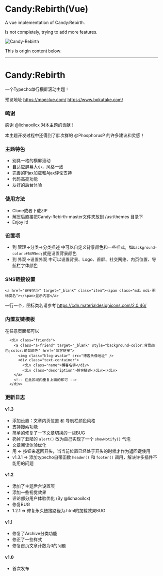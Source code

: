 ﻿# Candy:Rebirth(Vue)

A vue implementation of Candy:Rebirth.

Is not completely, trying to add more features.

![Candy-Rebirth](https://github.com/2544632b/Candy-Rebirth-Vue/blob/main/screenshot.png, "Candy-Rebirth")

This is origin content below:

---------------------------------------------------------------------------------------------------------------------------------

# Candy:Rebirth

一个Typecho单行横屏滚动主题！

预览地址 https://moeclue.com/ https://www.bokutake.com/ 


### 鸣谢

感谢 @lichaoxilcx 对本主题的贡献！

本主题开发过程中还得到了胖次群的 @PhosphorusP 的许多建议和灵感！

### 主题特色
- 别具一格的横屏滚动
- 自适应屏幕大小，风格一致
- 完善的Pjax加载和Ajax评论支持
- 代码高亮功能
- 友好的后台体验

### 使用方法
- Clone或者下载ZIP
- 解压后直接把Candy-Rebirth-master文件夹放到 /usr/themes 目录下
- Enjoy it!

### 设置项
- 到 管理->分类->分类描述 中可以自定义背景颜色和一些样式，如`background-color:#6495ed;`就是设置背景颜色
- 到 外观->设置外观 中可以设置背景、Logo、首屏、社交网络、内页位置、导航栏字体颜色

### SNS链接设置

	<a href="链接地址" target="_blank" class="item"><span class="mdi mdi-图标类名"></span>显示内容</a>

一行一个，图标类名请参考 https://cdn.materialdesignicons.com/2.0.46/

### 内置友链模板

在任意页面都可以
	
      <div class="friends">
        <a class="a-friend" target="_blank" style="background-color:背景颜色;color:前景颜色" href="博客链接">
          <img class="blog-avatar" src="博客头像地址" />
          <div class="text-container">
            <div class="name">博客名字</div>
            <div class="description">博客描述</div></div>
        </a>
        <!-- 在此区域内重复上面的即可 -->
      </div>


### 更新日志
#### v1.3
- 添加设置：文章内页位置 和 导航栏颜色风格
- 支持搜索功能
- 简单的修复了一下文章切换的一些BUG
- 扔掉了丑陋的 `alert()` 改为自己实现了一个 `showNotify()` 气泡
- 文章阅读体验优化
- 用 ← 按钮来返回开头，当当前位置已经处于开头的时候才作为返回键使用
- v1.3.1 => 添加typecho自带函数 `header()` 和 `footer()` 调用，解决许多插件不能用的问题

#### v1.2
- 添加了主题后台设置项
- 添加一些视觉效果
- 评论部分用户体验优化 (By @lichaoxilcx)
- 修复BUG
- 1.2.1 => 修复永久链接路径为.html的加载效果BUG

#### v1.1
- 修复了Archive分类功能
- 修正了一些样式
- 修复首页文章计数为0的问题


#### v1.0

- 首次发布
